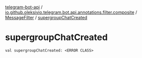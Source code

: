 [telegram-bot-api](../../index.md) / [io.github.oleksivio.telegram.bot.api.annotations.filter.composite](../index.md) / [MessageFilter](index.md) / [supergroupChatCreated](./supergroup-chat-created.md)

# supergroupChatCreated

`val supergroupChatCreated: <ERROR CLASS>`